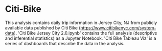 # Citi-Bike

This analysis contains daily trip information in Jersey City, NJ from publicly available data published by Citi Bike (https://www.citibikenyc.com/system-data). 
'Citi Bike Jersey City 2.0.ipynb' contains the full analysis (descriptive and inferential statistics) as a Jupyter Notebook.
'Citi Bike Tableau Viz' is a series of dashboards that describe the data in the analysis.

